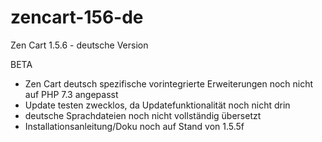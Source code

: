 # zencart-156-de
Zen Cart 1.5.6 - deutsche Version

BETA

- Zen Cart deutsch spezifische vorintegrierte Erweiterungen noch nicht auf PHP 7.3 angepasst
- Update testen zwecklos, da Updatefunktionalität noch nicht drin
- deutsche Sprachdateien noch nicht vollständig übersetzt
- Installationsanleitung/Doku noch auf Stand von 1.5.5f
